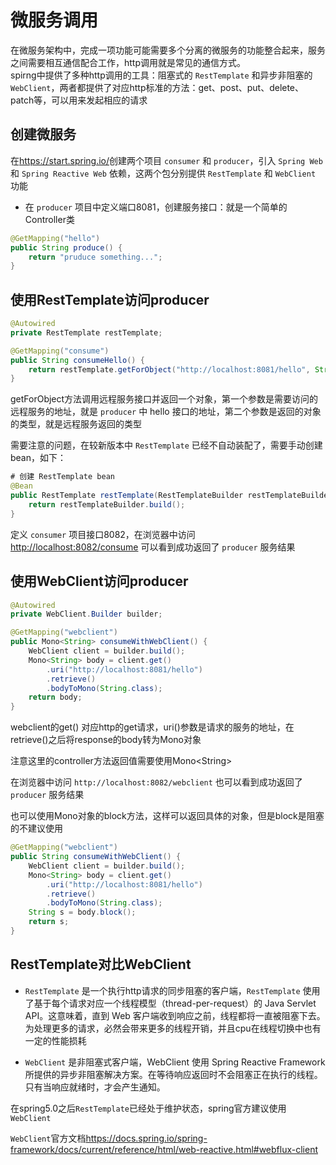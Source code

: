 # 微服务调用

在微服务架构中，完成一项功能可能需要多个分离的微服务的功能整合起来，服务之间需要相互通信配合工作，http调用就是常见的通信方式。  
spirng中提供了多种http调用的工具：阻塞式的 `RestTemplate` 和异步非阻塞的 `WebClient`，两者都提供了对应http标准的方法：get、post、put、delete、patch等，可以用来发起相应的请求

## 创建微服务

在<https://start.spring.io/>创建两个项目 `consumer` 和 `producer`，引入 `Spring Web` 和 `Spring Reactive Web` 依赖，这两个包分别提供 `RestTemplate` 和 `WebClient` 功能

* 在 `producer` 项目中定义端口8081，创建服务接口：就是一个简单的Controller类

``` Java
@GetMapping("hello")
public String produce() {
    return "pruduce something...";
}
```

## 使用RestTemplate访问producer

``` Java
@Autowired
private RestTemplate restTemplate;

@GetMapping("consume")
public String consumeHello() {
    return restTemplate.getForObject("http://localhost:8081/hello", String.class);
}
```

getForObject方法调用远程服务接口并返回一个对象，第一个参数是需要访问的远程服务的地址，就是 `producer` 中 hello 接口的地址，第二个参数是返回的对象的类型，就是远程服务返回的类型

需要注意的问题，在较新版本中 `RestTemplate` 已经不自动装配了，需要手动创建bean，如下：

``` Java
# 创建 RestTemplate bean
@Bean
public RestTemplate restTemplate(RestTemplateBuilder restTemplateBuilder) {
    return restTemplateBuilder.build();
}
```

定义 `consumer` 项目接口8082，在浏览器中访问 <http://localhost:8082/consume> 可以看到成功返回了 `producer` 服务结果

## 使用WebClient访问producer

``` Java
@Autowired
private WebClient.Builder builder;

@GetMapping("webclient")
public Mono<String> consumeWithWebClient() {
    WebClient client = builder.build();
    Mono<String> body = client.get()
        .uri("http://localhost:8081/hello")
        .retrieve()
        .bodyToMono(String.class);
    return body;
}
```

webclient的get() 对应http的get请求，uri()参数是请求的服务的地址，在retrieve()之后将response的body转为Mono对象

注意这里的controller方法返回值需要使用Mono\<String>

在浏览器中访问 `http://localhost:8082/webclient` 也可以看到成功返回了 `producer` 服务结果

也可以使用Mono对象的block方法，这样可以返回具体的对象，但是block是阻塞的不建议使用

``` Java
@GetMapping("webclient")
public String consumeWithWebClient() {
    WebClient client = builder.build();
    Mono<String> body = client.get()
        .uri("http://localhost:8081/hello")
        .retrieve()
        .bodyToMono(String.class);
    String s = body.block();
    return s;
}
```

## RestTemplate对比WebClient

* `RestTemplate` 是一个执行http请求的同步阻塞的客户端，`RestTemplate` 使用了基于每个请求对应一个线程模型（thread-per-request）的 Java Servlet API。这意味着，直到 Web 客户端收到响应之前，线程都将一直被阻塞下去。为处理更多的请求，必然会带来更多的线程开销，并且cpu在线程切换中也有一定的性能损耗

* `WebClient` 是非阻塞式客户端，WebClient 使用 Spring Reactive Framework 所提供的异步非阻塞解决方案。在等待响应返回时不会阻塞正在执行的线程。只有当响应就绪时，才会产生通知。

在spring5.0之后`RestTemplate`已经处于维护状态，spring官方建议使用`WebClient`

`WebClient`官方文档<https://docs.spring.io/spring-framework/docs/current/reference/html/web-reactive.html#webflux-client>
